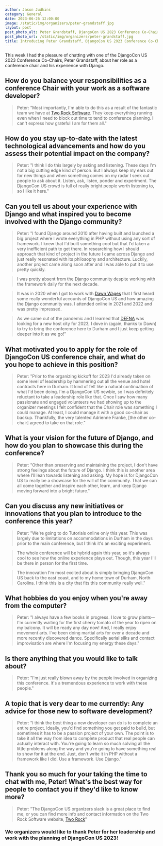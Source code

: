 ```yaml
---
author: Jason Judkins
category: General
date: 2023-06-26 12:00:00
image: /static/img/organizers/peter-grandstaff.jpg
layout: post
post_photo_alt: Peter Grandstaff, DjangoCon US 2023 Conference Co-Chair
post_photo_url: /static/img/organizers/peter-grandstaff.jpg
title: Introducing Peter Grandstaff, DjangoCon US 2023 Conference Co-Chair
---
```


This week I had the pleasure of chatting with one of the DjangoCon US 2023 Conference Co-Chairs, Peter Grandstaff, about her role as a conference chair and his experience with Django.

## How do you balance your responsibilities as a conference Chair with your work as a software developer?

> Peter: "Most importantly, I'm able to do this as a result of the fantastic team we have at [Two Rock Software](https://tworock.io/). They keep everything running even when I need to block out time to tend to conference planning. I can't express how grateful I am for them all."

## How do you stay up-to-date with the latest technological advancements and how do you assess their potential impact on the company?

> Peter: "I think I do this largely by asking and listening. These days I'm not a big cutting edge kind of person. But I always keep my ears out for new things and when something comes on my radar I seek out people to ask about it. Listen, ask, listen, ponder and experiment. The DjangoCon US crowd is full of really bright people worth listening to, so I like it here."

## Can you tell us about your experience with Django and what inspired you to become involved with the Django community?

> Peter: "I found Django around 2010 after having built and launched a big project where I wrote everything in PHP without using any sort of framework. I knew that I'd built something cool but that I'd taken a very inefficient path to get there. In researching how I should approach that kind of project in the future I came across Django and just really resonated with its philosophy and architecture. Luckily, another project came along soon after and I was able to put it to use pretty quickly.

> I was pretty absent from the Django community despite working with the framework daily for the next decade.

>It was in 2020 when I got to work with [Dawn Wages](http://dawnwages.info/) that I first heard some really wonderful accounts of DjangoCon US and how amazing the Django community was. I attended online in 2021 and 2022 and was pretty impressed.

>As we came out of the pandemic and I learned that [DEFNA](https://www.defna.org/) was looking for a new host city for 2023, I dove in (again, thanks to Dawn) to try to bring the conference here to Durham and I just keep getting deeper into it as we go!"

## What motivated you to apply for the role of DjangoCon US conference chair, and what do you hope to achieve in this position?

> Peter: "Prior to the organizing kickoff for 2023 I'd already taken on some level of leadership by hammering out all the venue and hotel contracts here in Durham. It kind of felt like a natural continuation of what I'd been doing. I'm a DjangoCon US newbie, so I was definitely reluctant to take a leadership role like that. Once I saw how many passionate and engaged volunteers we had showing up to the organizer meetings I felt confident that the Chair role was something I could manage. At least, I could manage it with a good co-chair as backup. Thankfully, the very talented Adrienne Franke, [the other co-chair] agreed to take on that role."

## What is your vision for the future of Django, and how do you plan to showcase this during the conference?

> Peter: "Other than preserving and maintaining the project, I don't have strong feelings about the future of Django. I think this is another area where I'll lean towards listening and asking. My hope is for DjangoCon US to really be a showcase for the will of the community. That we can all come together and inspire each other, learn, and keep Django moving forward into a bright future."

## Can you discuss any new initiatives or innovations that you plan to introduce to the conference this year?

> Peter: "We're going to do Tutorials online only this year. This was largely due to limitations on accommodations in Durham in the days prior to the main conference, but I think it's an exciting experiment.

> The whole conference will be hybrid again this year, so it's always cool to see how the online experience plays out. Though, this year I'll be there in person for the first time.

> The innovation I'm most excited about is simply bringing DjangoCon US back to the east coast, and to my home town of Durham, North Carolina. I think this is a city that fits this community really well."

## What hobbies do you enjoy when you're away from the computer?

> Peter: "I always have a few books in progress. I love to grow plants--I'm currently waiting for the first cherry tomato of the year to ripen on my balcony. It will be ready any day now! And, I really enjoy movement arts. I've been doing martial arts for over a decade and more recently discovered dance. Specifically aerial silks and contact improvisation are where I'm focusing my energy these days."

## Is there anything that you would like to talk about? 

> Peter: "I'm just really blown away by the people involved in organizing this conference. It's a tremendous experience to work with these people."

## A topic that is very dear to me currently: Any advice for those new to software development?

> Peter: "I think the best thing a new developer can do is to complete an entire project. Ideally, you'd find something you get paid to build, but sometimes it has to be a passion project of your own. The point is to take it all the way from idea to complete product that real people can actually interact with. You're going to learn so much solving all the little problems along the way and you're going to have something real to show for it at the end. Just, don't write it in PHP without a framework like I did. Use a framework. Use Django."

## Thank you so much for your taking the time to chat with me, Peter! What's the best way for people to contact you if they'd like to know more?

> Peter: "The DjangoCon US organizers slack is a great place to find me, or you can find more info and contact information on the Two Rock Software website, [Two Rock](https://tworock.io)"

### We organizers would like to thank Peter for her leadership and work with the planning of DjangoCon US 2023!
